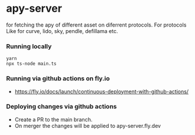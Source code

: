 # apy-server
for fetching the apy of different asset on diferrent protocols. For protocols Like for curve, lido, sky, pendle, defillama etc. 

### Running locally
```
yarn 
npx ts-node main.ts
```


### Running via github actions on fly.io
- https://fly.io/docs/launch/continuous-deployment-with-github-actions/

### Deploying changes via github actions
- Create a PR to the main branch. 
- On merger the changes will be applied to apy-server.fly.dev